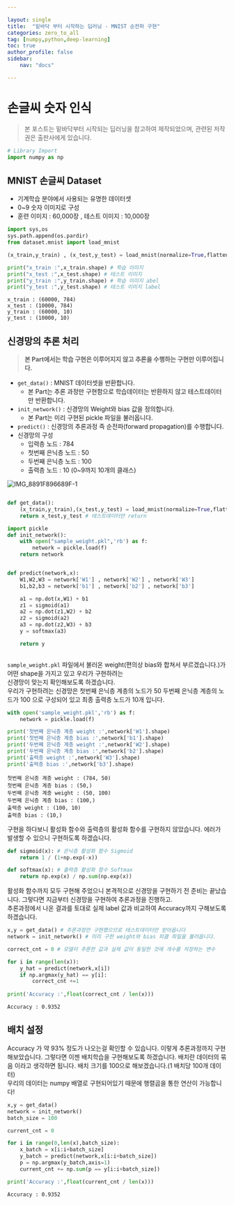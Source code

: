 ```yaml
---

layout: single 
title:  "밑바닥 부터 시작하는 딥러닝 - MNIST 순전파 구현" 
categories: zero_to_all
tag: [numpy,python,deep-learning]
toc: true
author_profile: false
sidebar:
    nav: "docs"

---
```


# 손글씨 숫자 인식

> 본 포스트는 밑바닥부터 시작되는 딥러닝을 참고하여 제작되었으며, 관련된 저작권은 출판사에게 있습니다.


```python
# Library Import
import numpy as np
```

## MNIST 손글씨 Dataset
- 기계학습 분야에서 사용되는 유명한 데이터셋
- 0~9 숫자 이미지로 구성
- 훈련 이미지 : 60,000장 , 테스트 이미지 : 10,000장


```python
import sys,os
sys.path.append(os.pardir)
from dataset.mnist import load_mnist

(x_train,y_train) , (x_test,y_test) = load_mnist(normalize=True,flatten=True,one_hot_label=True)

print("x_train :",x_train.shape) # 학습 이미지 
print("x_test :",x_test.shape) # 테스트 이미지
print("y_train :",y_train.shape) # 학습 이미지 abel
print("y_test :",y_test.shape) # 테스트 이미지 label
```

    x_train : (60000, 784)
    x_test : (10000, 784)
    y_train : (60000, 10)
    y_test : (10000, 10)


## 신경망의 추론 처리
> **본 Part에서는 학습 구현은 이루어지지 않고 추론을 수행하는 구현만 이루어집니다.**


- `get_data()` : MNIST 데이터셋을 반환합니다.
  - 본 Part는 추론 과정만 구현함으로 학습데이터는 반환하지 않고 테스트데이터만 반환합니다.
- `init_network()` : 신경망의 Weight와 bias 값을 정의합니다.
  - 본 Part는 미리 구현된 pickle 파일을 불러옵니다.
- `predict()` : 신경망의 추론과정 즉 순전파(forward propagation)를 수행합니다.
- 신경망의 구성
  - 입력층 노드 : 784
  - 첫번째 은닉층 노드 : 50
  - 두번째 은닉층 노드 : 100
  - 출력층 노드 : 10 (0~9까지 10개의 클래스)

![IMG_8891F896689F-1]({{site.url}}/images/2023-04-05-MNIST1/IMG_8891F896689F-1.jpeg)


```python

def get_data():
    (x_train,y_train),(x_test,y_test) = load_mnist(normalize=True,flatten=True,one_hot_label=False)
    return x_test,y_test # 테스트데이터만 return 

import pickle
def init_network():
    with open("sample_weight.pkl",'rb') as f:
        network = pickle.load(f)
    return network


def predict(network,x):
    W1,W2,W3 = network['W1'] , network['W2'] , network['W3']
    b1,b2,b3 = network['b1'] , network['b2'] , network['b3']

    a1 = np.dot(x,W1) + b1
    z1 = sigmoid(a1)
    a2 = np.dot(z1,W2) + b2
    z2 = sigmoid(a2)
    a3 = np.dot(z2,W3) + b3
    y = softmax(a3)

    return y 
    
```

`sample_weight.pkl` 파일에서 불러온 weight(편의상 bias와 합쳐서 부르겠습니다.)가 어떤 shape을 가지고 있고 우리가 구현하려는  
신경망이 맞는지 확인해보도록 하겠습니다.  
우리가 구현하려는 신경망은 첫번째 은닉층 계층의 노드가 50 두번째 은닉층 계층의 노드가 100 으로 구성되어 있고 최종 출력층 노드가 10개 입니다.


```python
with open('sample_weight.pkl','rb') as f:
    network = pickle.load(f)

print('첫번째 은닉층 계층 weight :',network['W1'].shape)
print('첫번째 은닉층 계층 bias :',network['b1'].shape)
print('두번째 은닉층 계층 weight :',network['W2'].shape)
print('두번째 은닉층 계층 bias :',network['b2'].shape)
print('출력층 weight :',network['W3'].shape)
print('출력층 bias :',network['b3'].shape)
```

    첫번째 은닉층 계층 weight : (784, 50)
    첫번째 은닉층 계층 bias : (50,)
    두번째 은닉층 계층 weight : (50, 100)
    두번째 은닉층 계층 bias : (100,)
    출력층 weight : (100, 10)
    출력층 bias : (10,)


구현을 하다보니 활성화 함수와 출력층의 활성화 함수를 구현하지 않았습니다. 에러가 발생할 수 있으니 구현하도록 하겠습니다.


```python
def sigmoid(x): # 은닉층 활성화 함수 Sigmoid
    return 1 / (1+np.exp(-x))

def softmax(x): # 출력층 활성화 함수 Softmax
    return np.exp(x) / np.sum(np.exp(x))

```

활성화 함수까지 모두 구현해 주었으니 본격적으로 신경망을 구현하기 전 준비는 끝났습니다. 그렇다면 지금부터 신경망을 구현하여 추론과정을 진행하고.  
추론과정에서 나온 결과를 토대로 실제 label 값과 비교하여 Accuracy까지 구해보도록 하겠습니다.


```python
x,y = get_data() # 추론과정만 구현했으므로 테스트데이터만 받아옵니다
network = init_network() # 미리 구한 weight와 bias 피클 파일을 불러옵니다.

correct_cnt = 0 # 모델이 추론한 값과 실제 값이 동일한 것에 개수를 저장하는 변수

for i in range(len(x)):
    y_hat = predict(network,x[i])
    if np.argmax(y_hat) == y[i]:
        correct_cnt +=1
    
print('Accuracy :',float(correct_cnt / len(x)))

```

    Accuracy : 0.9352

## 배치 설정

Accuracy 가 약 93% 정도가 나오는걸 확인할 수 있습니다. 이렇게 추론과정까지 구현해보았습니다. 그렇다면 이젠 배치학습을 
구현해보도록 하겠습니다. 배치란 데이터의 묶음 이라고 생각하면 됩니다. 배치 크기를 100으로 해보겠습니다.(1 배치당 100개 데이터)  
우리의 데이터는 numpy 배열로 구현되어있기 때문에 행렬곱을 통한 연산이 가능합니다!


```python
x,y = get_data()
network = init_network()
batch_size = 100

current_cnt = 0

for i in range(0,len(x),batch_size):
    x_batch = x[i:i+batch_size]
    y_batch = predict(network,x[i:i+batch_size])
    p = np.argmax(y_batch,axis=1)
    current_cnt += np.sum(p == y[i:i+batch_size])

print('Accuracy :',float(current_cnt / len(x)))
```

    Accuracy : 0.9352

